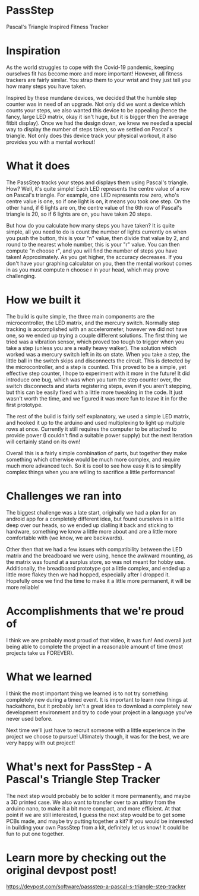 # PassStep
Pascal's Triangle Inspired Fitness Tracker

# Inspiration
As the world struggles to cope with the Covid-19 pandemic, keeping ourselves fit has become more and more important! However, all fitness trackers are fairly similar. You strap them to your wrist and they just tell you how many steps you have taken.

Inspired by these mundane devices, we decided that the humble step counter was in need of an upgrade. Not only did we want a device which counts your steps, we also wanted this device to be appealing (hence the fancy, large LED matrix, okay it isn't huge, but it is bigger then the average fitbit display). Once we had the design down, we knew we needed a special way to display the number of steps taken, so we settled on Pascal's triangle. Not only does this device track your physical workout, it also provides you with a mental workout!

# What it does
The PassStep tracks your steps and displays them using Pascal's triangle. How? Well, it's quite simple! Each LED represents the centre value of a row on Pascal's triangle. For example, one LED represents row zero, who's centre value is one, so if one light is on, it means you took one step. On the other hand, if 6 lights are on, the centre value of the 6th row of Pascal's triangle is 20, so if 6 lights are on, you have taken 20 steps.

But how do you calculate how many steps you have taken? It is quite simple, all you need to do is count the number of lights currently on when you push the button, this is your "n" value, then divide that value by 2, and round to the nearest whole number, this is your "r" value. You can then compute "n choose r", and you will find the number of steps you have taken! Approximately. As you get higher, the accuracy decreases. If you don't have your graphing calculator on you, then the mental workout comes in as you must compute n choose r in your head, which may prove challenging.

# How we built it
The build is quite simple, the three main components are the microcontroller, the LED matrix, and the mercury switch. Normally step tracking is accomplished with an accelerometer, however we did not have one, so we ended up trying a couple different solutions. The first thing we tried was a vibration sensor, which proved too tough to trigger when you take a step (unless you are a really heavy walker). The solution which worked was a mercury switch left in its on state. When you take a step, the little ball in the switch skips and disconnects the circuit. This is detected by the microcontroller, and a step is counted. This proved to be a simple, yet effective step counter, I hope to experiment with it more in the future! It did introduce one bug, which was when you turn the step counter over, the switch disconnects and starts registering steps, even if you aren't stepping, but this can be easily fixed with a little more tweaking in the code. It just wasn't worth the time, and we figured it was more fun to leave it in for the first prototype.

The rest of the build is fairly self explanatory, we used a simple LED matrix, and hooked it up to the arduino and used multiplexing to light up multiple rows at once. Currently it still requires the computer to be attached to provide power (I couldn't find a suitable power supply) but the next iteration will certainly stand on its own!

Overall this is a fairly simple combination of parts, but together they make something which otherwise would be much more complex, and require much more advanced tech. So it is cool to see how easy it is to simplify complex things when you are willing to sacrifice a little performance!

# Challenges we ran into
The biggest challenge was a late start, originally we had a plan for an android app for a completely different idea, but found ourselves in a little deep over our heads, so we ended up dialling it back and sticking to hardware, something we know a little more about and are a little more comfortable with (we know, we are backwards).

Other then that we had a few issues with compatibility between the LED matrix and the breadboard we were using, hence the awkward mounting, as the matrix was found at a surplus store, so was not meant for hobby use. Additionally, the breadboard prototype got a little complex, and ended up a little more flakey then we had hopped, especially after I dropped it. Hopefully once we find the time to make it a little more permanent, it will be more reliable!

# Accomplishments that we're proud of
I think we are probably most proud of that video, it was fun! And overall just being able to complete the project in a reasonable amount of time (most projects take us FOREVER).

# What we learned
I think the most important thing we learned is to not try something completely new during a timed event. It is important to learn new things at hackathons, but it probably isn't a great idea to download a completely new development environment and try to code your project in a language you've never used before.

Next time we'll just have to recruit someone with a little experience in the project we choose to pursue! Ultimately though, it was for the best, we are very happy with out project!

# What's next for PassStep - A Pascal's Triangle Step Tracker
The next step would probably be to solder it more permanently, and maybe a 3D printed case. We also want to transfer over to an attiny from the arduino nano, to make it a bit more compact, and more efficient. At that point if we are still interested, I guess the next step would be to get some PCBs made, and maybe try putting together a kit? If you would be interested in building your own PassStep from a kit, definitely let us know! It could be fun to put one together.

# Learn more by checking out the original devpost post!

https://devpost.com/software/passstep-a-pascal-s-triangle-step-tracker
